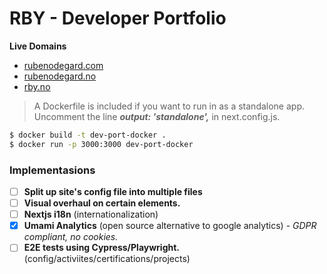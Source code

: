 # RBY - Developer Portfolio

**Live Domains**

- [rubenodegard.com](https://rubenodegard.com)
- [rubenodegard.no](https://rubenodegard.no)
- [rby.no](https://rby.no)

> A Dockerfile is included if you want to run in as a standalone app.\
> Uncomment the line _**output: 'standalone',**_ in next.config.js.

```bash
$ docker build -t dev-port-docker .
$ docker run -p 3000:3000 dev-port-docker
```

### Implementasions

- [ ] **Split up site's config file into multiple files**
- [ ] **Visual overhaul on certain elements.**
- [ ] **Nextjs i18n** (internationalization)
- [x] **Umami Analytics** (open source alternative to google analytics) - _GDPR
      compliant, no cookies._
- [ ] **E2E tests using Cypress/Playwright.**
      (config/activiites/certifications/projects)
